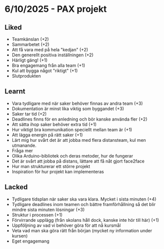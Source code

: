 # 6/10/2025 - PAX projekt


## Liked
* Teamkänslan (+2)
* Sammarbetet (+2)
* Att få vara med på hela "kedjan" (+2)
* Den generellt positiva inställningen (+2)
* Härligt gäng! (+1)
* Bra engagemang från alla team (+1)
* Kul att bygga något "riktigt" (+1)
* Slutprodukten

## Learnt
* Vara tydligare med när saker behöver finnas av andra team (+3)
* Dokumentation är minst lika viktig som byggandet (+3)
* Saker tar tid (+2)
* Deadlines finns för en anledning och bör kanske använda fler (+2)
* Att sätta ihop saker behöver extra tid (+1)
* Hur viktigt bra kommunikation speciellt mellan team är (+1)
* Att lägga energin på rätt saker (+1)
* Lärt mig hur svårt det är att jobba med flera distansteam, kul men utmanande.
* Fråga mer 
* Olika Arduino-bibliotek och deras metoder, hur de fungerar
* Det är svårt att jobba på distans, lättare att få nåt gjort face2face
* Hur man strukturerar ett större projekt
* Inspiration för hur projekt kan implementeras

## Lacked
* Tydligare tidsplan när saker ska vara klara. Mycket i sista minuten (+4)
* Tydligare deadlines inom teamen och bättre framförhållning så det blir mindre sista minuten lösningar (+3)
* Struktur i processen (+1)
* Förvirrande upplägg (från skolans håll dock, kanske inte hör till här) (+1)
* Uppföljning av vad vi behöver göra för att nå kursmål
* Veta vad man ska göra rätt från början (mycket ny information under kursen)
* Eget engagemang
